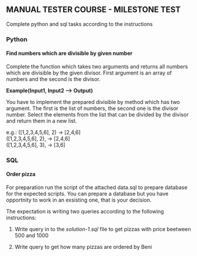 ## MANUAL TESTER COURSE - MILESTONE TEST

Complete python and sql tasks according to the instructions

### Python

#### Find numbers which are divisible by given number

Complete the function which takes two arguments and returns all numbers which are divisible by the given divisor. First argument is an array of numbers and the second is the divisor.

**Example(Input1, Input2 --> Output)**

You have to implement the prepared divisible by method which has two argument. The first is the list of numbers, the second one is the divisor number. Select the elements from the list that can be divided by the divisor and return them in a new list.

e.g.: 
([1,2,3,4,5,6], 2)  -> [2,4,6]  
([1,2,3,4,5,6], 2), -> [2,4,6]  
([1,2,3,4,5,6], 3), -> [3,6]  


### SQL

#### Order pizza

For preparation run the script of the attached data.sql to prepare database for the expected scripts. You can prepare
a database but you have opportnity to work in an exsisting one, that is your decision. 

The expectation is writing two queries according to the following instructions:

1. Write query in to the *solution-1.sql* file to get pizzas with price beetween 500 and 1000

2. Write query to get how many pizzas are ordered by Beni






